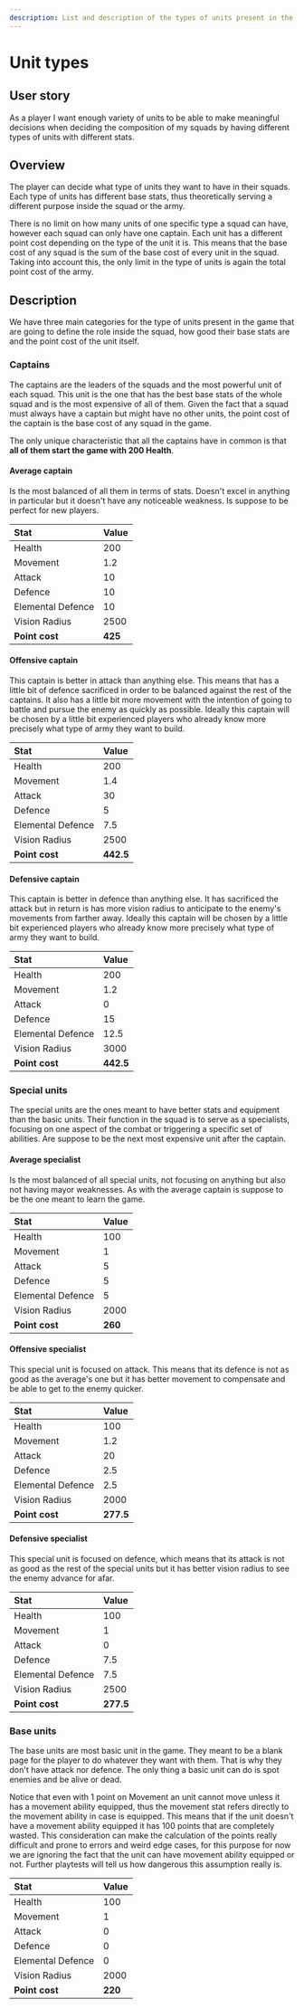 ```yaml
---
description: List and description of the types of units present in the game
---
```


# Unit types

## User story

As a player I want enough variety of units to be able to make meaningful decisions when deciding the composition of my squads by having different types of units with different stats.

## Overview

The player can decide what type of units they want to have in their squads. Each type of units has different base stats, thus theoretically serving a different purpose inside the squad or the army.

There is no limit on how many units of one specific type a squad can have, however each squad can only have one captain. Each unit has a different point cost depending on the type of the unit it is. This means that the base cost of any squad is the sum of the base cost of every unit in the squad. Taking into account this, the only limit in the type of units is again the total point cost of the army.

## Description

We have three main categories for the type of units present in the game that are going to define the role inside the squad, how good their base stats are and the point cost of the unit itself.

### Captains

The captains are the leaders of the squads and the most powerful unit of each squad. This unit is the one that has the best base stats of the whole squad and is the most expensive of all of them. Given the fact that a squad must always have a captain but might have no other units, the point cost of the captain is the base cost of any squad in the game. 

The only unique characteristic that all the captains have in common is that **all of them start the game with 200 Health**.

#### Average captain

Is the most balanced of all them in terms of stats. Doesn't excel in anything in particular but it doesn't have any noticeable weakness. Is suppose to be perfect for new players.

| Stat | Value |
| :--- | :--- |
| Health | 200 |
| Movement | 1.2 |
| Attack | 10 |
| Defence | 10 |
| Elemental Defence | 10 |
| Vision Radius | 2500 |
| **Point cost** | **425** |

#### Offensive captain

This captain is better in attack than anything else. This means that has a little bit of defence sacrificed in order to be balanced against the rest of the captains. It also has a little bit more movement with the intention of going to battle and pursue the enemy as quickly as possible. Ideally this captain will be chosen by a little bit experienced players who already know more precisely what type of army they want to build.

| Stat | Value |
| :--- | :--- |
| Health | 200 |
| Movement | 1.4 |
| Attack | 30 |
| Defence | 5 |
| Elemental Defence | 7.5 |
| Vision Radius | 2500 |
| **Point cost** | **442.5** |

#### Defensive captain

This captain is better in defence than anything else. It has sacrificed the attack but in return is has more vision radius to anticipate to the enemy's movements from farther away. Ideally this captain will be chosen by a little bit experienced players who already know more precisely what type of army they want to build.

| Stat | Value |
| :--- | :--- |
| Health | 200 |
| Movement | 1.2 |
| Attack | 0 |
| Defence | 15 |
| Elemental Defence | 12.5 |
| Vision Radius | 3000 |
| **Point cost** | **442.5** |

### Special units

The special units are the ones meant to have better stats and equipment than the basic units. Their function in the squad is to serve as a specialists, focusing on one aspect of the combat or triggering a specific set of abilities. Are suppose to be the next most expensive unit after the captain.

#### Average specialist

Is the most balanced of all special units, not focusing on anything but also not having mayor weaknesses. As with the average captain is suppose to be the one meant to learn the game.

| Stat | Value |
| :--- | :--- |
| Health | 100 |
| Movement | 1 |
| Attack | 5 |
| Defence | 5 |
| Elemental Defence | 5 |
| Vision Radius | 2000 |
| **Point cost** | **260** |

#### Offensive specialist

This special unit is focused on attack. This means that its defence is not as good as the average's one but it has better movement to compensate and be able to get to the enemy quicker.

| Stat | Value |
| :--- | :--- |
| Health | 100 |
| Movement | 1.2 |
| Attack | 20 |
| Defence | 2.5 |
| Elemental Defence | 2.5 |
| Vision Radius | 2000 |
| **Point cost** | **277.5** |

#### Defensive specialist

This special unit is focused on defence, which means that its attack is not as good as the rest of the special units but it has better vision radius to see the enemy advance for afar.

| Stat | Value |
| :--- | :--- |
| Health | 100 |
| Movement | 1 |
| Attack | 0 |
| Defence | 7.5 |
| Elemental Defence | 7.5 |
| Vision Radius | 2500 |
| **Point cost** | **277.5** |

### Base units

The base units are most basic unit in the game. They meant to be a blank page for the player to do whatever they want with them. That is why they don't have attack nor defence. The only thing a basic unit can do is spot enemies and be alive or dead.

Notice that even with 1 point on Movement an unit cannot move unless it has a movement ability equipped, thus the movement stat refers directly to the movement ability in case is equipped. This means that if the unit doesn't have a movement ability equipped it has 100 points that are completely wasted. This consideration can make the calculation of the points really difficult and prone to errors and weird edge cases, for this purpose for now we are ignoring the fact that the unit can have movement ability equipped or not. Further playtests will tell us how dangerous this assumption really is.

| Stat | Value |
| :--- | :--- |
| Health | 100 |
| Movement | 1 |
| Attack | 0 |
| Defence | 0 |
| Elemental Defence | 0 |
| Vision Radius | 2000 |
| **Point cost** | **220** |

